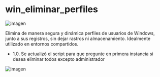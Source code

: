 # win_eliminar_perfiles
![imagen](https://i.imgur.com/BgmZChN.png)

Elimina de manera segura y dinámica perfiles de usuarios de Windows, junto a sus registros, sin dejar rastros ni almacenamiento. Idealmente utilizado en entornos compartidos.
+ 1.0. Se actualizó el script para que pregunte en primera instancia si desea eliminar todos excepto administrador
  
![imagen](https://i.imgur.com/ffBzenJ.png)
